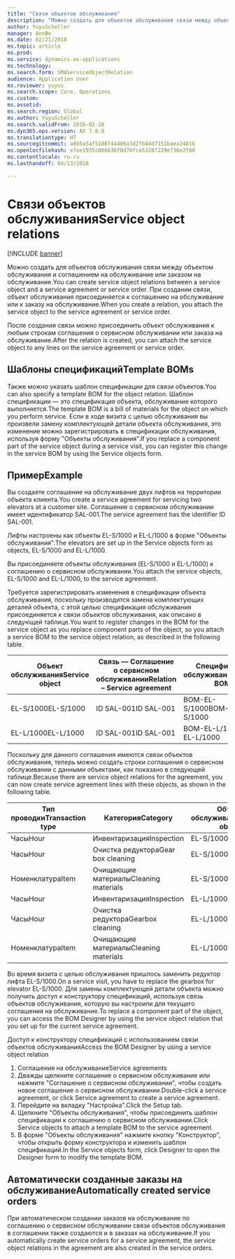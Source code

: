 ```yaml
---
title: "Связи объектов обслуживания"
description: "Можно создать для объектов обслуживания связи между объектом обслуживания и соглашением на обслуживание или заказом на обслуживание."
author: YuyuScheller
manager: AnnBe
ms.date: 02/21/2018
ms.topic: article
ms.prod: 
ms.service: dynamics-ax-applications
ms.technology: 
ms.search.form: SMAServiceObjectRelation
audience: Application User
ms.reviewer: yuyus
ms.search.scope: Core, Operations
ms.custom: 
ms.assetid: 
ms.search.region: Global
ms.author: YuyuScheller
ms.search.validFrom: 2016-02-28
ms.dyn365.ops.version: AX 7.0.0
ms.translationtype: HT
ms.sourcegitcommit: a8b5a5af5108744406a3d2fb84d7151baea2481b
ms.openlocfilehash: e7ee1935c006636f8d7bfce53287229e736e2f80
ms.contentlocale: ru-ru
ms.lasthandoff: 04/13/2018

---
```


# <a name="service-object-relations"></a><span data-ttu-id="60cb0-103">Связи объектов обслуживания</span><span class="sxs-lookup"><span data-stu-id="60cb0-103">Service object relations</span></span> 

[!INCLUDE [banner](../includes/banner.md)]

<span data-ttu-id="60cb0-104">Можно создать для объектов обслуживания связи между объектом обслуживания и соглашением на обслуживание или заказом на обслуживание.</span><span class="sxs-lookup"><span data-stu-id="60cb0-104">You can create service object relations between a service object and a service agreement or service order.</span></span> <span data-ttu-id="60cb0-105">При создании связи, объект обслуживания присоединяется к соглашению на обслуживание или к заказу на обслуживание.</span><span class="sxs-lookup"><span data-stu-id="60cb0-105">When you create a relation, you attach the service object to the service agreement or service order.</span></span>

<span data-ttu-id="60cb0-106">После создания связи можно присоединить объект обслуживания к любым строкам соглашения о сервисном обслуживании или заказа на обслуживание.</span><span class="sxs-lookup"><span data-stu-id="60cb0-106">After the relation is created, you can attach the service object to any lines on the service agreement or service order.</span></span>

## <a name="template-boms"></a><span data-ttu-id="60cb0-107">Шаблоны спецификаций</span><span class="sxs-lookup"><span data-stu-id="60cb0-107">Template BOMs</span></span>

<span data-ttu-id="60cb0-108">Также можно указать шаблон спецификации для связи объектов.</span><span class="sxs-lookup"><span data-stu-id="60cb0-108">You can also specify a template BOM for the object relation.</span></span> <span data-ttu-id="60cb0-109">Шаблон спецификации — это спецификация объекта, обслуживание которого выполняется.</span><span class="sxs-lookup"><span data-stu-id="60cb0-109">The template BOM is a bill of materials for the object on which you perform service.</span></span> <span data-ttu-id="60cb0-110">Если в ходе визита с целью обслуживания вы произвели замену комплектующей детали объекта обслуживания, это изменение можно зарегистрировать в спецификации обслуживания, используя форму "Объекты обслуживания".</span><span class="sxs-lookup"><span data-stu-id="60cb0-110">If you replace a component part of the service object during a service visit, you can register this change in the service BOM by using the Service objects form.</span></span>

## <a name="example"></a><span data-ttu-id="60cb0-111">Пример</span><span class="sxs-lookup"><span data-stu-id="60cb0-111">Example</span></span>

<span data-ttu-id="60cb0-112">Вы создаете соглашение на обслуживание двух лифтов на территории объекта клиента.</span><span class="sxs-lookup"><span data-stu-id="60cb0-112">You create a service agreement for servicing two elevators at a customer site.</span></span>
<span data-ttu-id="60cb0-113">Соглашение о сервисном обслуживании имеет идентификатор SAL-001.</span><span class="sxs-lookup"><span data-stu-id="60cb0-113">The service agreement has the identifier ID SAL-001.</span></span>

<span data-ttu-id="60cb0-114">Лифты настроены как объекты EL-S/1000 и EL-L/1000 в форме "Объекты обслуживания".</span><span class="sxs-lookup"><span data-stu-id="60cb0-114">The elevators are set up in the Service objects form as objects, EL-S/1000 and EL-L/1000.</span></span>

<span data-ttu-id="60cb0-115">Вы присоединяете объекты обслуживания (EL-S/1000 и EL-L/1000) к соглашению о сервисном обслуживании.</span><span class="sxs-lookup"><span data-stu-id="60cb0-115">You attach the service objects, EL-S/1000 and EL-L/1000, to the service agreement.</span></span>

<span data-ttu-id="60cb0-116">Требуется зарегистрировать изменения в спецификации объекта обслуживания, поскольку производится замена комплектующих деталей объекта, с этой целью спецификация обслуживания присоединяется к связи объектов обслуживания, как описано в следующей таблице.</span><span class="sxs-lookup"><span data-stu-id="60cb0-116">You want to register changes in the BOM for the service object as you replace component parts of the object, so you attach a service BOM to the service object relation, as described in the following table.</span></span>

| <span data-ttu-id="60cb0-117">Объект обслуживания</span><span class="sxs-lookup"><span data-stu-id="60cb0-117">Service object</span></span> | <span data-ttu-id="60cb0-118">Связь — Соглашение о сервисном обслуживании</span><span class="sxs-lookup"><span data-stu-id="60cb0-118">Relation – Service agreement</span></span> | <span data-ttu-id="60cb0-119">Спецификация обслуживания</span><span class="sxs-lookup"><span data-stu-id="60cb0-119">Service BOM</span></span>   |
|----------------|------------------------------|---------------|
| <span data-ttu-id="60cb0-120">EL-S/1000</span><span class="sxs-lookup"><span data-stu-id="60cb0-120">EL-S/1000</span></span>      | <span data-ttu-id="60cb0-121">ID SAL-001</span><span class="sxs-lookup"><span data-stu-id="60cb0-121">ID SAL-001</span></span>                   | <span data-ttu-id="60cb0-122">BOM-EL-S/1000</span><span class="sxs-lookup"><span data-stu-id="60cb0-122">BOM-EL-S/1000</span></span> |
| <span data-ttu-id="60cb0-123">EL-L/1000</span><span class="sxs-lookup"><span data-stu-id="60cb0-123">EL-L/1000</span></span>      | <span data-ttu-id="60cb0-124">ID SAL-001</span><span class="sxs-lookup"><span data-stu-id="60cb0-124">ID SAL-001</span></span>                   | <span data-ttu-id="60cb0-125">BOM-EL-L/1000</span><span class="sxs-lookup"><span data-stu-id="60cb0-125">BOM-EL-L/1000</span></span> |

<span data-ttu-id="60cb0-126">Поскольку для данного соглашения имеются связи объектов обслуживания, теперь можно создать строки соглашения о сервисном обслуживании с данными объектами, как показано в следующей таблице.</span><span class="sxs-lookup"><span data-stu-id="60cb0-126">Because there are service object relations for the agreement, you can now create service agreement lines with these objects, as shown in the following table.</span></span>

| <span data-ttu-id="60cb0-127">Тип проводки</span><span class="sxs-lookup"><span data-stu-id="60cb0-127">Transaction type</span></span> | <span data-ttu-id="60cb0-128">Категория</span><span class="sxs-lookup"><span data-stu-id="60cb0-128">Category</span></span>           | <span data-ttu-id="60cb0-129">Объект обслуживания</span><span class="sxs-lookup"><span data-stu-id="60cb0-129">Service object</span></span> |
|------------------|--------------------|----------------|
| <span data-ttu-id="60cb0-130">Часы</span><span class="sxs-lookup"><span data-stu-id="60cb0-130">Hour</span></span>             | <span data-ttu-id="60cb0-131">Инвентаризация</span><span class="sxs-lookup"><span data-stu-id="60cb0-131">Inspection</span></span>         | <span data-ttu-id="60cb0-132">EL-S/1000</span><span class="sxs-lookup"><span data-stu-id="60cb0-132">EL-S/1000</span></span>      |
| <span data-ttu-id="60cb0-133">Часы</span><span class="sxs-lookup"><span data-stu-id="60cb0-133">Hour</span></span>             | <span data-ttu-id="60cb0-134">Очистка редуктора</span><span class="sxs-lookup"><span data-stu-id="60cb0-134">Gear box cleaning</span></span>  | <span data-ttu-id="60cb0-135">EL-S/1000</span><span class="sxs-lookup"><span data-stu-id="60cb0-135">EL-S/1000</span></span>      |
| <span data-ttu-id="60cb0-136">Номенклатура</span><span class="sxs-lookup"><span data-stu-id="60cb0-136">Item</span></span>             | <span data-ttu-id="60cb0-137">Очищающие материалы</span><span class="sxs-lookup"><span data-stu-id="60cb0-137">Cleaning materials</span></span> | <span data-ttu-id="60cb0-138">EL-S/1000</span><span class="sxs-lookup"><span data-stu-id="60cb0-138">EL-S/1000</span></span>      |
| <span data-ttu-id="60cb0-139">Часы</span><span class="sxs-lookup"><span data-stu-id="60cb0-139">Hour</span></span>             | <span data-ttu-id="60cb0-140">Инвентаризация</span><span class="sxs-lookup"><span data-stu-id="60cb0-140">Inspection</span></span>         | <span data-ttu-id="60cb0-141">EL-L/1000</span><span class="sxs-lookup"><span data-stu-id="60cb0-141">EL-L/1000</span></span>      |
| <span data-ttu-id="60cb0-142">Часы</span><span class="sxs-lookup"><span data-stu-id="60cb0-142">Hour</span></span>             | <span data-ttu-id="60cb0-143">Очистка редуктора</span><span class="sxs-lookup"><span data-stu-id="60cb0-143">Gearbox cleaning</span></span>   | <span data-ttu-id="60cb0-144">EL-L/1000</span><span class="sxs-lookup"><span data-stu-id="60cb0-144">EL-L/1000</span></span>      |
| <span data-ttu-id="60cb0-145">Номенклатура</span><span class="sxs-lookup"><span data-stu-id="60cb0-145">Item</span></span>             | <span data-ttu-id="60cb0-146">Очищающие материалы</span><span class="sxs-lookup"><span data-stu-id="60cb0-146">Cleaning materials</span></span> | <span data-ttu-id="60cb0-147">EL-L/1000</span><span class="sxs-lookup"><span data-stu-id="60cb0-147">EL-L/1000</span></span>      |

<span data-ttu-id="60cb0-148">Во время визита с целью обслуживания пришлось заменить редуктор лифта EL-S/1000.</span><span class="sxs-lookup"><span data-stu-id="60cb0-148">On a service visit, you have to replace the gearbox for elevator EL-S/1000.</span></span> <span data-ttu-id="60cb0-149">Для замены комплектующей детали объекта можно получить доступ к конструктору спецификаций, используя связь объектов обслуживания, которую вы настроили для текущего соглашения на обслуживание.</span><span class="sxs-lookup"><span data-stu-id="60cb0-149">To replace a component part of the object, you can access the BOM Designer by using the service object relation that you set up for the current service agreement.</span></span>

<span data-ttu-id="60cb0-150">Доступ к конструктору спецификаций с использованием связи объектов обслуживания</span><span class="sxs-lookup"><span data-stu-id="60cb0-150">Access the BOM Designer by using a service object relation</span></span>

1. <span data-ttu-id="60cb0-151">Соглашения на обслуживание</span><span class="sxs-lookup"><span data-stu-id="60cb0-151">Service agreements</span></span>
2. <span data-ttu-id="60cb0-152">Дважды щелкните соглашение о сервисном обслуживание или нажмите "Соглашение о сервисном обслуживании", чтобы создать новое соглашение о сервисном обслуживании.</span><span class="sxs-lookup"><span data-stu-id="60cb0-152">Double-click a service agreement, or click Service agreement to create a service agreement.</span></span>
3. <span data-ttu-id="60cb0-153">Перейдите на вкладку "Настройка".</span><span class="sxs-lookup"><span data-stu-id="60cb0-153">Click the Setup tab.</span></span>
4. <span data-ttu-id="60cb0-154">Щелкните "Объекты обслуживания", чтобы присоединить шаблон спецификации к соглашению о сервисном обслуживании.</span><span class="sxs-lookup"><span data-stu-id="60cb0-154">Click Service objects to attach a template BOM to the service agreement.</span></span>
5. <span data-ttu-id="60cb0-155">В форме "Объекты обслуживания" нажмите кнопку "Конструктор", чтобы открыть форму конструктора и изменить шаблон спецификаций.</span><span class="sxs-lookup"><span data-stu-id="60cb0-155">In the Service objects form, click Designer to open the Designer form to modify the template BOM.</span></span>

## <a name="automatically-created-service-orders"></a><span data-ttu-id="60cb0-156">Автоматически созданные заказы на обслуживание</span><span class="sxs-lookup"><span data-stu-id="60cb0-156">Automatically created service orders</span></span>

<span data-ttu-id="60cb0-157">При автоматическом создании заказов на обслуживание по соглашению о сервисном обслуживании связи объектов обслуживания в соглашении также создаются и в заказах на обслуживание.</span><span class="sxs-lookup"><span data-stu-id="60cb0-157">If you automatically create service orders for a service agreement, the service object relations in the agreement are also created in the service orders.</span></span>


